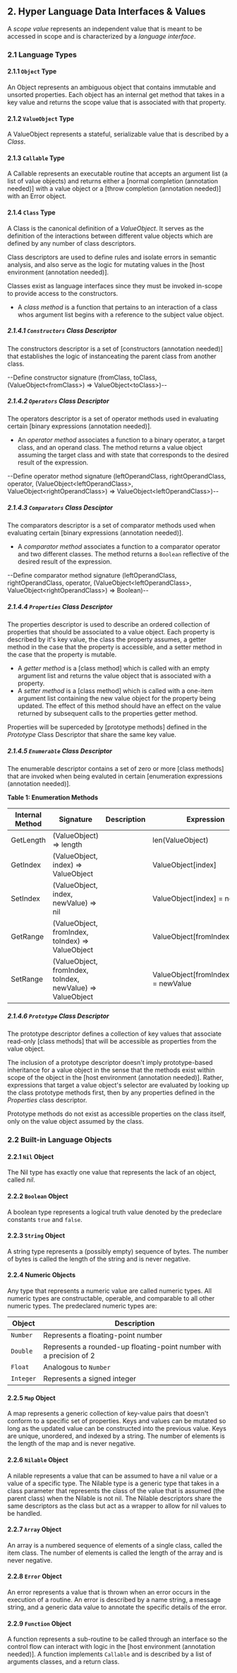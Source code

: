## 2. Hyper Language Data Interfaces & Values

A _scope value_ represents an independent value that is meant to be accessed in scope and is characterized by a _language interface_.

### 2.1 Language Types

#### 2.1.1 `Object` Type

An Object represents an ambiguous object that contains immutable and unsorted properties. Each object has an internal get method that takes in a key value and returns the scope value that is associated with that property.

#### 2.1.2 `ValueObject` Type

A ValueObject represents a stateful, serializable value that is described by a _Class_.

#### 2.1.3 `Callable` Type

A Callable represents an executable routine that accepts an argument list (a list of value objects) and returns either a [normal completion (annotation needed)] with a value object or a [throw completion (annotation needed)] with an Error object.

#### 2.1.4 `Class` Type

A Class is the canonical definition of a _ValueObject_. It serves as the definition of the interactions between different value objects which are defined by any number of class descriptors.

Class descriptors are used to define rules and isolate errors in semantic analysis, and also serve as the logic for mutating values in the [host environment (annotation needed)].

Classes exist as language interfaces since they must be invoked in-scope to provide access to the constructors.

- A _class method_ is a function that pertains to an interaction of a class whos argument list begins with a reference to the subject value object.

##### 2.1.4.1 `Constructors` Class Descriptor

The constructors descriptor is a set of [constructors (annotation needed)] that establishes the logic of instanceating the parent class from another class.

--Define constructor signature (fromClass, toClass, (ValueObject\<fromClass>) => ValueObject\<toClass>)--

##### 2.1.4.2 `Operators` Class Descriptor

The operators descriptor is a set of operator methods used in evaluating certain [binary expressions (annotation needed)].

<!--this assumes that all binary expressions should assume leftOperandClass, but that might not always be the case. for instance in JS `true && "some value"` yields `"some value"`. might be useful logic in some cases-->

- An _operator method_ associates a function to a binary operator, a target class, and an operand class. The method returns a value object assuming the target class and with state that corresponds to the desired result of the expression.

--Define operator method signature (leftOperandClass, rightOperandClass, operator, (ValueObject\<leftOperandClass>, ValueObject\<rightOperandClass>) => ValueObject\<leftOperandClass>)--

##### 2.1.4.3 `Comparators` Class Desciptor

The comparators descriptor is a set of comparator methods used when evaluating certain [binary expressions (annotation needed)].

- A _comparator method_ associates a function to a comparator operator and two different classes. The method returns a `Boolean` reflective of the desired result of the expression.

--Define comparator method signature (leftOperandClass, rightOperandClass, operator, (ValueObject\<leftOperandClass>, ValueObject\<rightOperandClass>) => Boolean)--

##### 2.1.4.4 `Properties` Class Descriptor

The properties descriptor is used to describe an ordered collection of properties that should be associated to a value object. Each property is described by it's key value, the class the property assumes, a getter method in the case that the property is accessible, and a setter method in the case that the property is mutable.

- A _getter method_ is a [class method] which is called with an empty argument list and returns the value object that is associated with a property.
- A _setter method_ is a [class method] which is called with a one-item argument list containing the new value object for the property being updated. The effect of this method should have an effect on the value returned by subsequent calls to the properties getter method.

Properties will be superceded by [prototype methods] defined in the _Prototype_ Class Descriptor that share the same key value.

##### 2.1.4.5 `Enumerable` Class Descriptor

The enumerable descriptor contains a set of zero or more [class methods] that are invoked when being evaluted in certain [enumeration expressions (annotation needed)].

**Table 1: Enumeration Methods**

| Internal Method | Signature                                                  | Description | Expression                                |
| --------------- | ---------------------------------------------------------- | ----------- | ----------------------------------------- |
| GetLength       | (ValueObject) => length                                    |             | len(ValueObject)                          |
| GetIndex        | (ValueObject, index) => ValueObject                        |             | ValueObject[index]                        |
| SetIndex        | (ValueObject, index, newValue) => nil                      |             | ValueObject[index] = newValue             |
| GetRange        | (ValueObject, fromIndex, toIndex) => ValueObject           |             | ValueObject[fromIndex:toIndex]            |
| SetRange        | (ValueObject, fromIndex, toIndex, newValue) => ValueObject |             | ValueObject[fromIndex:toIndex] = newValue |

##### 2.1.4.6 `Prototype` Class Descriptor

The prototype descriptor defines a collection of key values that associate read-only [class methods] that will be accessible as properties from the value object.

The inclusion of a prototype descriptor doesn't imply prototype-based inheritance for a value object in the sense that the methods exist within scope of the object in the [host environment (annotation needed)]. Rather, expressions that target a value object's selector are evaluated by looking up the class prototype methods first, then by any properties defined in the _Properties_ class descriptor.

Prototype methods do not exist as accessible properties on the class itself, only on the value object assumed by the class.

### 2.2 Built-in Language Objects

#### 2.2.1 `Nil` Object

The Nil type has exactly one value that represents the lack of an object, called _nil_.

#### 2.2.2 `Boolean` Object

A boolean type represents a logical truth value denoted by the predeclare constants `true` and `false`.

#### 2.2.3 `String` Object

A string type represents a (possibly empty) sequence of bytes. The number of bytes is called the length of the string and is never negative.

#### 2.2.4 Numeric Objects

Any type that represents a numeric value are called numeric types. All numeric types are constructable, operable, and comparable to all other numeric types. The predeclared numeric types are:

| Object    | Description                                                         |
| --------- | ------------------------------------------------------------------- |
| `Number`  | Represents a floating-point number                                  |
| `Double`  | Represents a rounded-up floating-point number with a precision of 2 |
| `Float`   | Analogous to `Number`                                               |
| `Integer` | Represents a signed integer                                         |

#### 2.2.5 `Map` Object

A map represents a generic collection of key-value pairs that doesn't conform to a specific set of properties. Keys and values can be mutated so long as the updated value can be constructed into the previous value. Keys are unique, unordered, and indexed by a string. The number of elements is the length of the map and is never negative.

#### 2.2.6 `Nilable` Object

A nilable represents a value that can be assumed to have a nil value or a value of a specific type. The Nilable type is a generic type that takes in a class parameter that represents the class of the value that is assumed (the parent class) when the Nilable is not nil. The Nilable descriptors share the same descriptors as the class but act as a wrapper to allow for nil values to be handled.

#### 2.2.7 `Array` Object

An array is a numbered sequence of elements of a single class, called the item class. The number of elements is called the length of the array and is never negative.

#### 2.2.8 `Error` Object

An error represents a value that is thrown when an error occurs in the execution of a routine. An error is described by a name string, a message string, and a generic data value to annotate the specific details of the error.

#### 2.2.9 `Function` Object

A function represents a sub-routine to be called through an interface so the control flow can interact with logic in the [host environment (annotation needed)]. A function implements `Callable` and is described by a list of arguments classes, and a return class.
